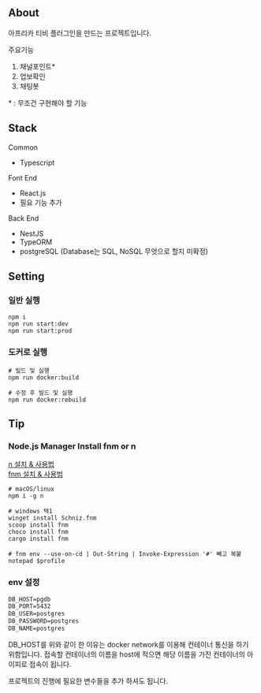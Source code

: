 ## About

아프리카 티비 플러그인을 만드는 프로젝트입니다.

주요기능

1. 채널포인트\*
2. 업보확인
3. 채팅봇

\* : 무조건 구현해야 할 기능

## Stack

Common

- Typescript

Font End

- React.js
- 필요 기능 추가

Back End

- NestJS
- TypeORM
- postgreSQL (Database는 SQL, NoSQL 무엇으로 할지 미확정)

## Setting

### 일반 실행

```shell
npm i
npm run start:dev
npm run start:prod
```

### 도커로 실행

```shell
# 빌드 및 실행
npm run docker:build

# 수정 후 빌드 및 실행
npm run docker:rebuild
```

## Tip

### Node.js Manager Install fnm or n

[n 설치 & 사용법](https://www.npmjs.com/package/n/v/5.0.1) <br/>
[fnm 설치 & 사용법](https://github.com/Schniz/fnm)

```shell
# macOS/linux
npm i -g n

# windows 택1
winget install Schniz.fnm
scoop install fnm
choco install fnm
cargo install fnm

# fnm env --use-on-cd | Out-String | Invoke-Expression '#' 빼고 복붙
notepad $profile
```

### env 설정

```txt
DB_HOST=pgdb
DB_PORT=5432
DB_USER=postgres
DB_PASSWORD=postgres
DB_NAME=postgres
```

DB_HOST를 위와 같이 한 이유는 docker network를 이용해 컨테이너 통신을 하기 위함입니다.
접속할 컨테이너의 이름을 host에 적으면 해당 이름을 가진 컨테이너의 아이피로 접속이 됩니다.

프로젝트의 진행에 필요한 변수들을 추가 하셔도 됩니다.

